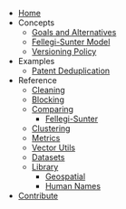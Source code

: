 * [Home](index.md)
* Concepts
    * [Goals and Alternatives](concepts/goals_and_alternatives.md)
    * [Fellegi-Sunter Model](concepts/fs.md)
    * [Versioning Policy](concepts/versioning.md)
* Examples
    * [Patent Deduplication](examples/patent_deduplication.ipynb)
* Reference
    * [Cleaning](reference/clean.md)
    * [Blocking](reference/block.md)
    * [Comparing](reference/compare.md)
        * [Fellegi-Sunter](reference/fs.md)
    * [Clustering](reference/cluster.md)
    * [Metrics](reference/metrics.md)
    * [Vector Utils](reference/vectors.md)
    * [Datasets](reference/datasets.md)
    * [Library](reference/lib/index.md)
        * [Geospatial](reference/lib/geo.md)
        * [Human Names](reference/lib/name.md)
* [Contribute](contributing.md)
